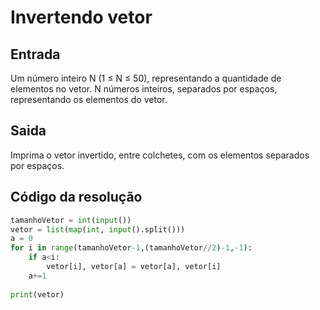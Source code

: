 # Invertendo vetor

## Entrada
Um número inteiro N (1 ≤ N ≤ 50), representando a quantidade de elementos no vetor.
N números inteiros, separados por espaços, representando os elementos do vetor.

## Saida
Imprima o vetor invertido, entre colchetes, com os elementos separados por espaços.

## Código da resolução

```Python
tamanhoVetor = int(input())
vetor = list(map(int, input().split()))
a = 0
for i in range(tamanhoVetor-1,(tamanhoVetor//2)-1,-1):
    if a<i:
        vetor[i], vetor[a] = vetor[a], vetor[i]
    a+=1
    
print(vetor)
```